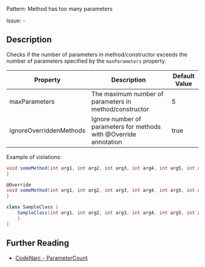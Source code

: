 Pattern: Method has too many parameters

Issue: -

## Description

Checks if the number of parameters in method/constructor exceeds the number of parameters specified by the `maxParameters` property.

| **Property**            | **Description**                                                   | **Default Value** |
| --- | --- | --- |
| maxParameters           | The maximum number of parameters in method/constructor            | 5                 |
| ignoreOverriddenMethods | Ignore number of parameters for methods with @Override annotation | true              |


Example of violations:

``` groovy
void someMethod(int arg1, int arg2, int arg3, int arg4, int arg5, int arg6) { // violation
}

@Override
void someMethod(int arg1, int arg2, int arg3, int arg4, int arg5, int arg6, int arg7) { // no violation if ignoreOverriddenMethods == true
}

class SampleClass {
    SampleClass(int arg1, int arg2, int arg3, int arg4, int arg5, int arg6, int arg7) { // violation
    }
}
```

## Further Reading

* [CodeNarc - ParameterCount](https://codenarc.github.io/CodeNarc/codenarc-rules-size.html#parametercount-rule)
